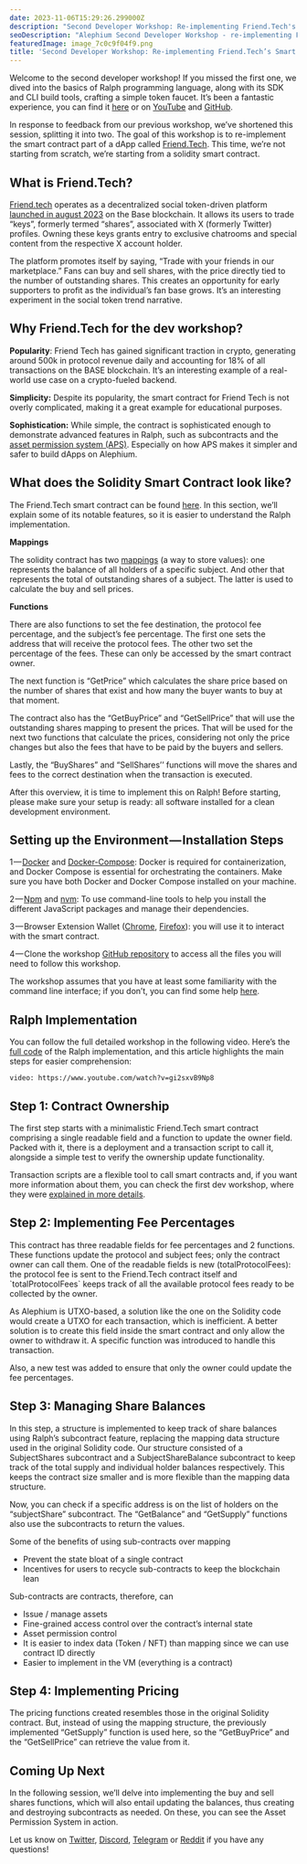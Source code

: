 ```yaml
---
date: 2023-11-06T15:29:26.299000Z
description: "Second Developer Workshop: Re-implementing Friend.Tech's Smart Contract in Ralph - Learn advanced Ralph programming concepts and build sophisticated smart contracts."
seoDescription: "Alephium Second Developer Workshop - re-implementing Friend.Tech smart contract in Ralph. Advanced Ralph programming concepts and smart contract development."
featuredImage: image_7c0c9f04f9.png
title: 'Second Developer Workshop: Re-implementing Friend.Tech’s Smart Contract in Ralph'
---
```


Welcome to the second developer workshop! If you missed the first one, we dived into the basics of Ralph programming language, along with its SDK and CLI build tools, crafting a simple token faucet. It’s been a fantastic experience, you can find it [here](/news/post/first-developer-workshop-build-a-token-faucet-a6bb2aa7bf68) or on [YouTube](https://www.youtube.com/watch?v=YblUxEcXQuY) and [GitHub](https://github.com/alephium/dev-workshop-01).

In response to feedback from our previous workshop, we’ve shortened this session, splitting it into two. The goal of this workshop is to re-implement the smart contract part of a dApp called [Friend.Tech](https://www.friend.tech/). This time, we’re not starting from scratch, we’re starting from a solidity smart contract.

## What is Friend.Tech?

[Friend.tech](https://twitter.com/friendtech) operates as a decentralized social token-driven platform [launched in august 2023](https://decrypt.co/resources/what-is-friend-tech-the-social-token-driven-decentralized-social-network) on the Base blockchain. It allows its users to trade “keys”, formerly termed “shares”, associated with X (formerly Twitter) profiles. Owning these keys grants entry to exclusive chatrooms and special content from the respective X account holder.

The platform promotes itself by saying, “Trade with your friends in our marketplace.” Fans can buy and sell shares, with the price directly tied to the number of outstanding shares. This creates an opportunity for early supporters to profit as the individual’s fan base grows. It’s an interesting experiment in the social token trend narrative.

## Why Friend.Tech for the dev workshop?

**Popularity**: Friend Tech has gained significant traction in crypto, generating around 500k in protocol revenue daily and accounting for 18% of all transactions on the BASE blockchain. It’s an interesting example of a real-world use case on a crypto-fueled backend.

**Simplicity:** Despite its popularity, the smart contract for Friend Tech is not overly complicated, making it a great example for educational purposes.

**Sophistication:** While simple, the contract is sophisticated enough to demonstrate advanced features in Ralph, such as subcontracts and the [asset permission system (APS)](/news/post/alephium-s-aps-eliminating-evm-token-approval-risks-5407e7e70a33). Especially on how APS makes it simpler and safer to build dApps on Alephium.

## What does the Solidity Smart Contract look like?

The Friend.Tech smart contract can be found [here](https://basescan.org/address/0xcf205808ed36593aa40a44f10c7f7c2f67d4a4d4#code). In this section, we’ll explain some of its notable features, so it is easier to understand the Ralph implementation.

**Mappings**

The solidity contract has two [mappings](https://docs.soliditylang.org/en/v0.8.22/types.html#mapping-types) (a way to store values): one represents the balance of all holders of a specific subject. And other that represents the total of outstanding shares of a subject. The latter is used to calculate the buy and sell prices.

**Functions**

There are also functions to set the fee destination, the protocol fee percentage, and the subject’s fee percentage. The first one sets the address that will receive the protocol fees. The other two set the percentage of the fees. These can only be accessed by the smart contract owner.

The next function is “GetPrice” which calculates the share price based on the number of shares that exist and how many the buyer wants to buy at that moment.

The contract also has the “GetBuyPrice” and “GetSellPrice” that will use the outstanding shares mapping to present the prices. That will be used for the next two functions that calculate the prices, considering not only the price changes but also the fees that have to be paid by the buyers and sellers.

Lastly, the “BuyShares” and “SellShares’’ functions will move the shares and fees to the correct destination when the transaction is executed.

After this overview, it is time to implement this on Ralph! Before starting, please make sure your setup is ready: all software installed for a clean development environment.

## Setting up the Environment — Installation Steps

1 — [Docker](https://docs.docker.com/get-docker/) and [Docker-Compose](https://docs.docker.com/compose/install/): Docker is required for containerization, and Docker Compose is essential for orchestrating the containers. Make sure you have both Docker and Docker Compose installed on your machine.

2 — [Npm](https://www.npmjs.com/) and [nvm](https://github.com/nvm-sh/nvm): To use command-line tools to help you install the different JavaScript packages and manage their dependencies.

3 — Browser Extension Wallet ([Chrome](https://chrome.google.com/webstore/detail/alephium-extension-wallet/gdokollfhmnbfckbobkdbakhilldkhcj), [Firefox](https://addons.mozilla.org/en-US/firefox/addon/alephiumextensionwallet/)): you will use it to interact with the smart contract.

4 — Clone the workshop [GitHub repository](https://github.com/alephium/dev-workshop-02) to access all the files you will need to follow this workshop.

The workshop assumes that you have at least some familiarity with the command line interface; if you don’t, you can find some help [here](https://www.youtube.com/watch?v=YblUxEcXQuY&amp;t=115s).

## Ralph Implementation

You can follow the full detailed workshop in the following video. Here’s the [full code](https://github.com/alephium/dev-workshop-02/blob/session-1/contracts/friend_tech.ral) of the Ralph implementation, and this article highlights the main steps for easier comprehension:

`video: https://www.youtube.com/watch?v=gi2sxvB9Np8`

## Step 1: Contract Ownership

The first step starts with a minimalistic Friend.Tech smart contract comprising a single readable field and a function to update the owner field. Packed with it, there is a deployment and a transaction script to call it, alongside a simple test to verify the ownership update functionality.

Transaction scripts are a flexible tool to call smart contracts and, if you want more information about them, you can check the first dev workshop, where they were [explained in more details](https://www.youtube.com/watch?v=YblUxEcXQuY&amp;t=2080s).

## Step 2: Implementing Fee Percentages

This contract has three readable fields for fee percentages and 2 functions. These functions update the protocol and subject fees; only the contract owner can call them. One of the readable fields is new (totalProtocolFees): the protocol fee is sent to the Friend.Tech contract itself and \`totalProtocolFees\` keeps track of all the available protocol fees ready to be collected by the owner.

As Alephium is UTXO-based, a solution like the one on the Solidity code would create a UTXO for each transaction, which is inefficient. A better solution is to create this field inside the smart contract and only allow the owner to withdraw it. A specific function was introduced to handle this transaction.

Also, a new test was added to ensure that only the owner could update the fee percentages.

## Step 3: Managing Share Balances

In this step, a structure is implemented to keep track of share balances using Ralph’s subcontract feature, replacing the mapping data structure used in the original Solidity code. Our structure consisted of a SubjectShares subcontract and a SubjectShareBalance subcontract to keep track of the total supply and individual holder balances respectively. This keeps the contract size smaller and is more flexible than the mapping data structure.

Now, you can check if a specific address is on the list of holders on the “subjectShare” subcontract. The “GetBalance” and “GetSupply” functions also use the subcontracts to return the values.

Some of the benefits of using sub-contracts over mapping

- Prevent the state bloat of a single contract
- Incentives for users to recycle sub-contracts to keep the blockchain lean

Sub-contracts are contracts, therefore, can

- Issue / manage assets
- Fine-grained access control over the contract’s internal state
- Asset permission control
- It is easier to index data (Token / NFT) than mapping since we can use contract ID directly
- Easier to implement in the VM (everything is a contract)

## Step 4: Implementing Pricing

The pricing functions created resembles those in the original Solidity contract. But, instead of using the mapping structure, the previously implemented “GetSupply” function is used here, so the “GetBuyPrice” and the “GetSellPrice” can retrieve the value from it.

## Coming Up Next

In the following session, we’ll delve into implementing the buy and sell shares functions, which will also entail updating the balances, thus creating and destroying subcontracts as needed. On these, you can see the Asset Permission System in action.

Let us know on [Twitter](https://twitter.com/alephium), [Discord](/discord), [Telegram](https://t.me/alephiumgroup) or [Reddit](https://www.reddit.com/r/Alephium/) if you have any questions!
